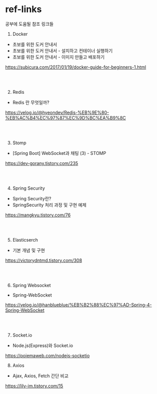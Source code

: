 # ref-links
공부에 도움될 참조 링크들

1. Docker
- 초보를 위한 도커 안내서
- 초보를 위한 도커 안내서 - 설치하고 컨테이너 실행하기 
- 초보를 위한 도커 안내서 - 이미지 만들고 배포하기

https://subicura.com/2017/01/19/docker-guide-for-beginners-1.html

<br/><br/>

2. Redis
- Redis 란 무엇일까?

https://velog.io/@hyeondev/Redis-%EB%9E%80-%EB%AC%B4%EC%97%87%EC%9D%BC%EA%B9%8C



<br/><br/>

3. Stomp
- [Spring Boot] WebSocket과 채팅 (3) - STOMP


https://dev-gorany.tistory.com/235


<br/><br/>


4. Spring Security
- Spring Security란?
- SpringSecurity 처리 과정 및 구현 예제


https://mangkyu.tistory.com/76


<br/><br/>


5. Elasticserch
- 기본 개념 및 구현

https://victorydntmd.tistory.com/308


<br/><br/>


6. Spring Websocket
- Spring-WebSocket

https://velog.io/@hanblueblue/%EB%B2%88%EC%97%AD-Spring-4-Spring-WebSocket


<br/><br/>


7. Socket.io
- Node.js(Express)와 Socket.io

https://poiemaweb.com/nodejs-socketio




8. Axios
- Ajax, Axios, Fetch 간단 비교

https://lily-im.tistory.com/15

